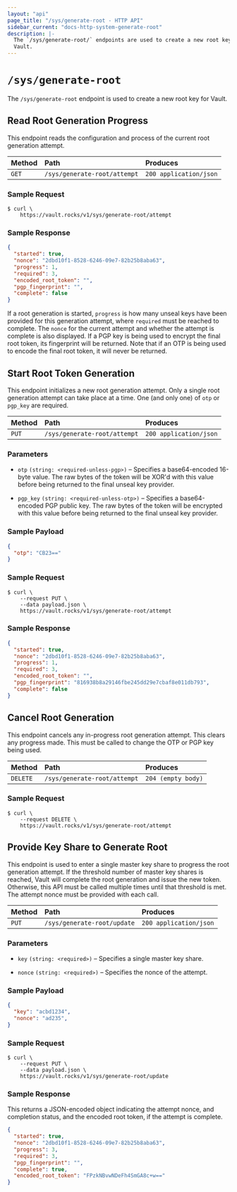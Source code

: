 ```yaml
---
layout: "api"
page_title: "/sys/generate-root - HTTP API"
sidebar_current: "docs-http-system-generate-root"
description: |-
  The `/sys/generate-root/` endpoints are used to create a new root key for
  Vault.
---
```


# `/sys/generate-root`

The `/sys/generate-root` endpoint is used to create a new root key for Vault.

## Read Root Generation Progress

This endpoint reads the configuration and process of the current root generation
attempt.

| Method   | Path                         | Produces               |
| :------- | :--------------------------- | :--------------------- |
| `GET`    | `/sys/generate-root/attempt` | `200 application/json` |

### Sample Request

```
$ curl \
    https://vault.rocks/v1/sys/generate-root/attempt
```

### Sample Response

```json
{
  "started": true,
  "nonce": "2dbd10f1-8528-6246-09e7-82b25b8aba63",
  "progress": 1,
  "required": 3,
  "encoded_root_token": "",
  "pgp_fingerprint": "",
  "complete": false
}
```

If a root generation is started, `progress` is how many unseal keys have been
provided for this generation attempt, where `required` must be reached to
complete. The `nonce` for the current attempt and whether the attempt is
complete is also displayed. If a PGP key is being used to encrypt the final root
token, its fingerprint will be returned. Note that if an OTP is being used to
encode the final root token, it will never be returned.

## Start Root Token Generation

This endpoint initializes a new root generation attempt. Only a single root
generation attempt can take place at a time. One (and only one) of `otp` or
`pgp_key` are required.

| Method   | Path                         | Produces               |
| :------- | :--------------------------- | :--------------------- |
| `PUT`    | `/sys/generate-root/attempt` | `200 application/json` |

### Parameters

- `otp` `(string: <required-unless-pgp>)` – Specifies a base64-encoded 16-byte
  value. The raw bytes of the token will be XOR'd with this value before being
  returned to the final unseal key provider.

- `pgp_key` `(string: <required-unless-otp>)` – Specifies a base64-encoded PGP
  public key. The raw bytes of the token will be encrypted with this value
  before being returned to the final unseal key provider.

### Sample Payload

```json
{
  "otp": "CB23=="
}
```

### Sample Request

```
$ curl \
    --request PUT \
    --data payload.json \
    https://vault.rocks/v1/sys/generate-root/attempt    
```

### Sample Response

```json
{
  "started": true,
  "nonce": "2dbd10f1-8528-6246-09e7-82b25b8aba63",
  "progress": 1,
  "required": 3,
  "encoded_root_token": "",
  "pgp_fingerprint": "816938b8a29146fbe245dd29e7cbaf8e011db793",
  "complete": false
}
```

## Cancel Root Generation

This endpoint cancels any in-progress root generation attempt. This clears any
progress made. This must be called to change the OTP or PGP key being used.

| Method   | Path                         | Produces               |
| :------- | :--------------------------- | :--------------------- |
| `DELETE` | `/sys/generate-root/attempt` | `204 (empty body)`     |

### Sample Request

```
$ curl \
    --request DELETE \
    https://vault.rocks/v1/sys/generate-root/attempt
```

## Provide Key Share to Generate Root

This endpoint is used to enter a single master key share to progress the root
generation attempt. If the threshold number of master key shares is reached,
Vault will complete the root generation and issue the new token.  Otherwise,
this API must be called multiple times until that threshold is met. The attempt
nonce must be provided with each call.

| Method   | Path                         | Produces               |
| :------- | :--------------------------- | :--------------------- |
| `PUT`    | `/sys/generate-root/update`  | `200 application/json` |

### Parameters

- `key` `(string: <required>)` – Specifies a single master key share.

- `nonce` `(string: <required>)` – Specifies the nonce of the attempt.

### Sample Payload

```json
{
  "key": "acbd1234",
  "nonce": "ad235",
}
```

### Sample Request

```
$ curl \
    --request PUT \
    --data payload.json \
    https://vault.rocks/v1/sys/generate-root/update
```

### Sample Response

This returns a JSON-encoded object indicating the attempt nonce, and completion
status, and the encoded root token, if the attempt is complete.

```json
{
  "started": true,
  "nonce": "2dbd10f1-8528-6246-09e7-82b25b8aba63",
  "progress": 3,
  "required": 3,
  "pgp_fingerprint": "",
  "complete": true,
  "encoded_root_token": "FPzkNBvwNDeFh4SmGA8c+w=="
}
```

